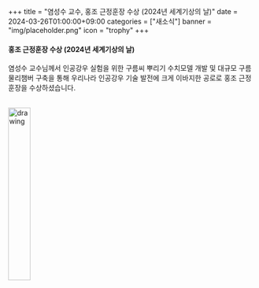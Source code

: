 ﻿+++
title = "염성수 교수, 홍조 근정훈장 수상 (2024년 세계기상의 날)"
date = 2024-03-26T01:00:00+09:00
categories = ["새소식"]
banner = "img/placeholder.png"
icon = "trophy"
+++

<!--more-->

####  홍조 근정훈장 수상 (2024년 세계기상의 날)
염성수 교수님께서 인공강우 실험을 위한 구름씨 뿌리기 수치모델 개발 및 대규모 구름물리챔버 구축을 통해 우리나라 인공강우 기술 발전에 크게 이바지한 공로로 홍조 근정훈장을 수상하셨습니다.

<br>
<img src="/img/news_20240326.jpg" alt="drawing" width="30%"/>
</a>
